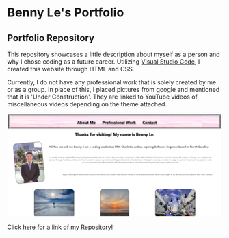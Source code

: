 # Benny Le's Portfolio

## Portfolio Repository

This repository showcases a little description about myself as a person and why I chose coding as a future career. Utilizing [Visual Studio Code](https://code.visualstudio.com), I created this website through HTML and CSS. 

Currently, I do not have any professional work that is solely created by me or as a group. In place of this, I placed pictures from google and mentioned that it is 'Under Construction'. They are linked to YouTube videos of miscellaneous videos depending on the theme attached. 

![Professional Portfolio](assets/images/Professional%20Portfolio.png)

[Click here for a link of my Repository!](https://bennyle890.github.io/Professional-Portfolio)